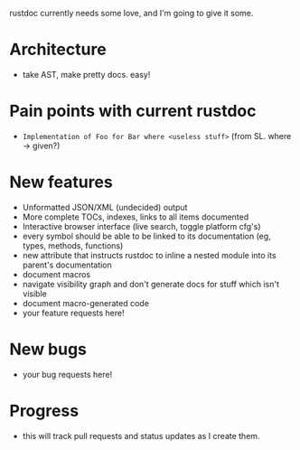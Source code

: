 rustdoc currently needs some love, and I'm going to give it some.

# Architecture

- take AST, make pretty docs. easy!

# Pain points with current rustdoc

- `Implementation of Foo for Bar where <useless stuff>` (from SL. where -> given?) 

# New features

- Unformatted JSON/XML (undecided) output
- More complete TOCs, indexes, links to all items documented
- Interactive browser interface (live search, toggle platform cfg's)
- every symbol should be able to be linked to its documentation (eg, types, methods, functions)
- new attribute that instructs rustdoc to inline a nested module into its parent's documentation
- document macros
- navigate visibility graph and don't generate docs for stuff which isn't visible
- document macro-generated code
- your feature requests here!

# New bugs

- your bug requests here!

# Progress

- this will track pull requests and status updates as I create them.
